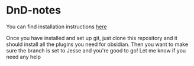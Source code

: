 # DnD-notes

You can find installation instructions [here](https://github.com/denolehov/obsidian-git/wiki/Installation)

Once you have installed and set up git, just clone this repository and it should install all the plugins you need for obsidian. Then you want to make sure the branch is set to Jesse and you're good to go! Let me know if you need any help
